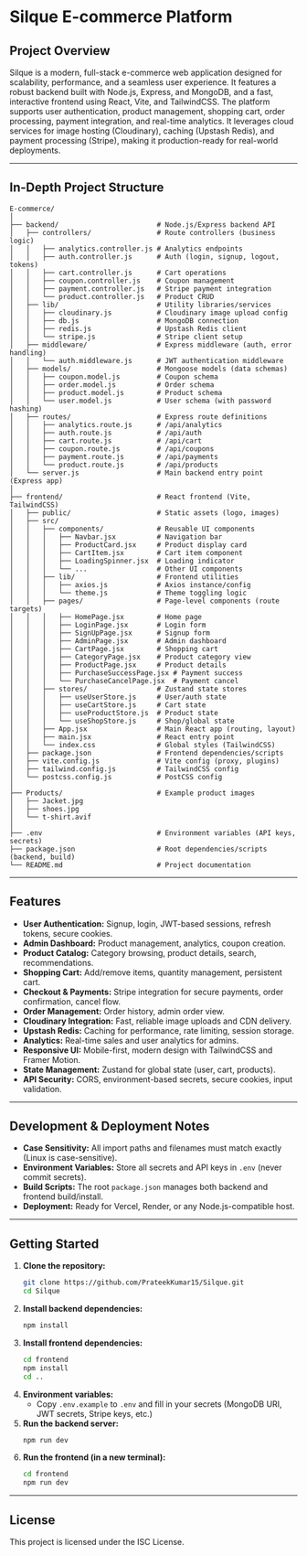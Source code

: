 # Silque E-commerce Platform

## Project Overview

Silque is a modern, full-stack e-commerce web application designed for scalability, performance, and a seamless user experience. It features a robust backend built with Node.js, Express, and MongoDB, and a fast, interactive frontend using React, Vite, and TailwindCSS. The platform supports user authentication, product management, shopping cart, order processing, payment integration, and real-time analytics. It leverages cloud services for image hosting (Cloudinary), caching (Upstash Redis), and payment processing (Stripe), making it production-ready for real-world deployments.

---

## In-Depth Project Structure

```
E-commerce/
│
├── backend/                        # Node.js/Express backend API
│   ├── controllers/                # Route controllers (business logic)
│   │   ├── analytics.controller.js # Analytics endpoints
│   │   ├── auth.controller.js      # Auth (login, signup, logout, tokens)
│   │   ├── cart.controller.js      # Cart operations
│   │   ├── coupon.controller.js    # Coupon management
│   │   ├── payment.controller.js   # Stripe payment integration
│   │   └── product.controller.js   # Product CRUD
│   ├── lib/                        # Utility libraries/services
│   │   ├── cloudinary.js           # Cloudinary image upload config
│   │   ├── db.js                   # MongoDB connection
│   │   ├── redis.js                # Upstash Redis client
│   │   └── stripe.js               # Stripe client setup
│   ├── middleware/                 # Express middleware (auth, error handling)
│   │   └── auth.middleware.js      # JWT authentication middleware
│   ├── models/                     # Mongoose models (data schemas)
│   │   ├── coupon.model.js         # Coupon schema
│   │   ├── order.model.js          # Order schema
│   │   ├── product.model.js        # Product schema
│   │   └── user.model.js           # User schema (with password hashing)
│   ├── routes/                     # Express route definitions
│   │   ├── analytics.route.js      # /api/analytics
│   │   ├── auth.route.js           # /api/auth
│   │   ├── cart.route.js           # /api/cart
│   │   ├── coupon.route.js         # /api/coupons
│   │   ├── payment.route.js        # /api/payments
│   │   └── product.route.js        # /api/products
│   └── server.js                   # Main backend entry point (Express app)
│
├── frontend/                       # React frontend (Vite, TailwindCSS)
│   ├── public/                     # Static assets (logo, images)
│   ├── src/
│   │   ├── components/             # Reusable UI components
│   │   │   ├── Navbar.jsx          # Navigation bar
│   │   │   ├── ProductCard.jsx     # Product display card
│   │   │   ├── CartItem.jsx        # Cart item component
│   │   │   ├── LoadingSpinner.jsx  # Loading indicator
│   │   │   └── ...                 # Other UI components
│   │   ├── lib/                    # Frontend utilities
│   │   │   ├── axios.js            # Axios instance/config
│   │   │   └── theme.js            # Theme toggling logic
│   │   ├── pages/                  # Page-level components (route targets)
│   │   │   ├── HomePage.jsx        # Home page
│   │   │   ├── LoginPage.jsx       # Login form
│   │   │   ├── SignUpPage.jsx      # Signup form
│   │   │   ├── AdminPage.jsx       # Admin dashboard
│   │   │   ├── CartPage.jsx        # Shopping cart
│   │   │   ├── CategoryPage.jsx    # Product category view
│   │   │   ├── ProductPage.jsx     # Product details
│   │   │   ├── PurchaseSuccessPage.jsx # Payment success
│   │   │   └── PurchaseCancelPage.jsx  # Payment cancel
│   │   ├── stores/                 # Zustand state stores
│   │   │   ├── useUserStore.js     # User/auth state
│   │   │   ├── useCartStore.js     # Cart state
│   │   │   ├── useProductStore.js  # Product state
│   │   │   └── useShopStore.js     # Shop/global state
│   │   ├── App.jsx                 # Main React app (routing, layout)
│   │   ├── main.jsx                # React entry point
│   │   └── index.css               # Global styles (TailwindCSS)
│   ├── package.json                # Frontend dependencies/scripts
│   ├── vite.config.js              # Vite config (proxy, plugins)
│   ├── tailwind.config.js          # TailwindCSS config
│   └── postcss.config.js           # PostCSS config
│
├── Products/                       # Example product images
│   ├── Jacket.jpg
│   ├── shoes.jpg
│   └── t-shirt.avif
│
├── .env                            # Environment variables (API keys, secrets)
├── package.json                    # Root dependencies/scripts (backend, build)
└── README.md                       # Project documentation
```

---

## Features

- **User Authentication:** Signup, login, JWT-based sessions, refresh tokens, secure cookies.
- **Admin Dashboard:** Product management, analytics, coupon creation.
- **Product Catalog:** Category browsing, product details, search, recommendations.
- **Shopping Cart:** Add/remove items, quantity management, persistent cart.
- **Checkout & Payments:** Stripe integration for secure payments, order confirmation, cancel flow.
- **Order Management:** Order history, admin order view.
- **Cloudinary Integration:** Fast, reliable image uploads and CDN delivery.
- **Upstash Redis:** Caching for performance, rate limiting, session storage.
- **Analytics:** Real-time sales and user analytics for admins.
- **Responsive UI:** Mobile-first, modern design with TailwindCSS and Framer Motion.
- **State Management:** Zustand for global state (user, cart, products).
- **API Security:** CORS, environment-based secrets, secure cookies, input validation.

---

## Development & Deployment Notes

- **Case Sensitivity:** All import paths and filenames must match exactly (Linux is case-sensitive).
- **Environment Variables:** Store all secrets and API keys in `.env` (never commit secrets).
- **Build Scripts:** The root `package.json` manages both backend and frontend build/install.
- **Deployment:** Ready for Vercel, Render, or any Node.js-compatible host.

---

## Getting Started

1. **Clone the repository:**
   ```sh
   git clone https://github.com/PrateekKumar15/Silque.git
   cd Silque
   ```
2. **Install backend dependencies:**
   ```sh
   npm install
   ```
3. **Install frontend dependencies:**
   ```sh
   cd frontend
   npm install
   cd ..
   ```
4. **Environment variables:**
   - Copy `.env.example` to `.env` and fill in your secrets (MongoDB URI, JWT secrets, Stripe keys, etc.)
5. **Run the backend server:**
   ```sh
   npm run dev
   ```
6. **Run the frontend (in a new terminal):**
   ```sh
   cd frontend
   npm run dev
   ```

---

## License

This project is licensed under the ISC License.

